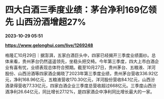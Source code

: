 # 四大白酒三季度业绩：茅台净利169亿领先 山西汾酒增超27%

**2023-10-29 05:51**

**https://www.gelonghui.com/live/1269248**

格隆汇10月29日｜据澎湃，五家白酒巨头中，四家已经揭开三季度业绩面纱。总体来看，贵州茅台仍然遥遥领先，坐稳头把交椅。今年第三季度，四大上市白酒企业有喜有忧，业绩表现总体符合预期。截至10月27日，贵州茅台、五粮液、洋河股份、山西汾酒等四家酒企揭晓了2023年第三季度业绩，贵州茅台营收336.92亿元，净利168.96亿元，五粮液营收170.30亿元，洋河股份营收84.1亿元，山西汾酒录得营收77.33亿元，四家白酒企业三季度总营收超过668亿元。三季度山西汾酒净利26.64亿元，同比增长27.12%，是四家酒企中净利同比增长最大的一家。